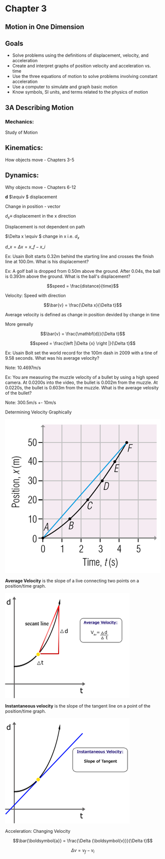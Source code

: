 # Chapter 3
## Motion in One Dimension



## Goals

- Solve problems using the definitions of displacement, velocity, and acceleration
- Create and interpret graphs of position velocity and acceleration vs. time 
- Use the three equations of motion to solve problems involving constant acceleration 
- Use a computer to simulate and graph basic motion
- Know symbols, SI units, and terms related to the physics of motion 



## **3A** Describing Motion



### Mechanics:

Study of Motion  <!-- .element: class="fragment"-->



## Kinematics:

How objects move - Chapters 3-5  <!-- .element: class="fragment"-->



## Dynamics:

Why objects move - Chapters 6-12  <!-- .element: class="fragment"-->



**d** $\equiv $ displacement

Change in position - vector 



$d_{x} \equiv$ displacement in the x direction


Displacement is not dependent on path



$\Delta x \equiv $ change in x i.e. $d_{x}$

$d\_{x} = \Delta x = x\_{f} - x\_{i}$



Ex: Usain Bolt starts 0.32m behind the starting line and crosses the finish line at 100.0m. What is his displacement?



Ex: A golf ball is dropped from 0.50m above the ground. After 0.04s, the ball is 0.393m above the ground. What is the ball's displacement?



$$speed = \frac{distance}{time}$$



Velocity: Speed with direction


$$\bar{v} = \frac{\Delta x}{\Delta t}$$

Average velocity is defined as change in position devided by change in time


More gereally

$$\bar{v} = \frac{\mathbf{d}}{\Delta t}$$


$$speed = \frac{\left |\Delta {x}  \right |}{\Delta t}$$



Ex: Usain Bolt set the world record for the 100m dash in 2009 with a tine of 9.58 seconds. What was his average velocity?

Note:
10.4697m/s



Ex: You are measuring the muzzle velocity of a bullet by using a high speed camera. At 0.0200s into the video, the bullet is 0.002m from the muzzle. At 0.0220s, the bullet is 0.603m from the muzzle. What is the average velosity of the bullet?

Note: 
300.5m/s +- 10m/s 



Determining Velocity Graphically


![](graph-v.PNG)


__Average Velocity__ is the slope of a live connecting two points on a position/time graph.


![](graph_04.png)


__Instantaneous velocity__ is the slope of the tangent line on a point of the position/time graph.


![](graph_06.png)



Acceleration: Changing Velocity



$$\bar{\boldsymbol{a}} = \frac{\Delta {\boldsymbol{v}}}{\Delta t}$$


$$ \Delta \mathit{v} = v_{f} - v_{i} $$
